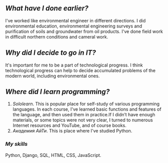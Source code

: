 ## _What have I done earlier?_

I've worked like environmental engineer in different directions.
I did environmental education, environmental engineering surveys 
and purification of soils and groundwater from oil products.
I've done field work in difficult northern conditions and cameral work.

## _Why did I decide to go in IT?_

It's important for me to be a part of technological progress.
I think technological progress can help to decide accumulated
problems of the modern world, including environmental ones.

## _Where did I learn programming?_

1. _Sololearn_. This is popular place for self-study of various
programming languages. In each course, I've learned basic functions and features of the language, 
and then used them in practice.If I didn’t have enough materials, or some topics were not very clear,
I turned to numerous Internet resources and YouTube, and of course books.
2. _Академия АйТи_. This is place where I've studied Python.


### _My skills_

Python, Django, SQL, HTML, CSS, JavaScript.

